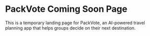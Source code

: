 # PackVote Coming Soon Page

This is a temporary landing page for PackVote, an AI-powered travel planning app that helps groups decide on their next destination.

